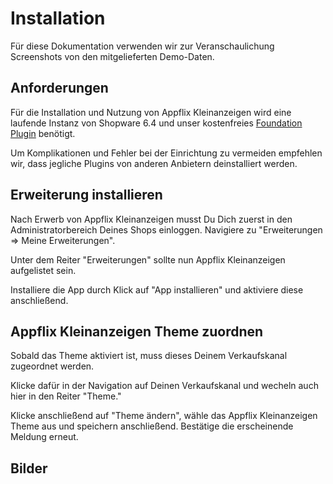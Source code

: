 # Installation

Für diese Dokumentation verwenden wir zur Veranschaulichung Screenshots von den mitgelieferten Demo-Daten.

## Anforderungen
Für die Installation und Nutzung von Appflix Kleinanzeigen wird eine laufende Instanz von Shopware 6.4 und unser kostenfreies [Foundation Plugin](../../foundation/index.md) benötigt.

Um Komplikationen und Fehler bei der Einrichtung zu vermeiden empfehlen wir, dass jegliche Plugins von anderen Anbietern deinstalliert werden.


## Erweiterung installieren

Nach Erwerb von Appflix Kleinanzeigen musst Du Dich zuerst in den Administratorbereich
Deines Shops einloggen. Navigiere zu "Erweiterungen => Meine Erweiterungen".

Unter dem Reiter "Erweiterungen" sollte nun Appflix Kleinanzeigen aufgelistet sein.

Installiere die App durch Klick auf "App installieren" und aktiviere diese anschließend.

## Appflix Kleinanzeigen Theme zuordnen

Sobald das Theme aktiviert ist, muss dieses Deinem Verkaufskanal zugeordnet werden.

Klicke dafür in der Navigation auf Deinen Verkaufskanal und wecheln auch hier in den Reiter "Theme."

Klicke anschließend auf "Theme ändern", wähle das Appflix Kleinanzeigen Theme aus und
speichern anschließend. Bestätige die erscheinende Meldung erneut.

## Bilder
